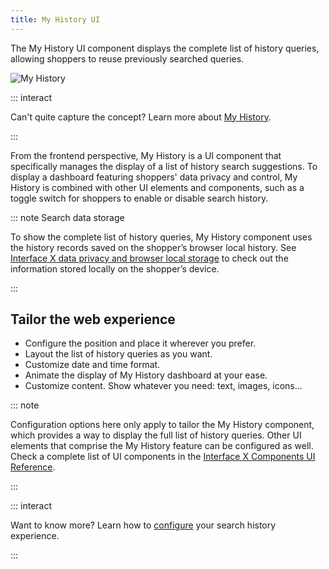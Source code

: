 ```yaml
---
title: My History UI
---
```


The My History UI component displays the complete list of history queries, allowing shoppers to reuse previously searched queries.  

![My History](~@assets/media/overview_myhistory.svg)

::: interact

Can't quite capture the concept? Learn more about [My History](/explore-empathy-platform/features/my-history-overview.md). 

:::

From the frontend perspective, My History is a UI component that specifically manages the display of a list of history search suggestions. To display a dashboard featuring shoppers' data privacy and control, My History is combined with other UI elements and components, such as a toggle switch for shoppers to enable or disable search history.

::: note Search data storage

To show the complete list of history queries, My History component uses the history records saved on the shopper’s browser local history. See [Interface X data privacy and browser local storage](/explore-empathy-platform/experience-search-and-discovery/web-local-storage.md) to check out the information stored locally on the shopper’s device.

:::


## Tailor the web experience

- Configure the position and place it wherever you prefer.
- Layout the list of history queries as you want. 
- Customize date and time format.
- Animate the display of My History dashboard at your ease.
- Customize content. Show whatever you need: text, images, icons...

::: note

Configuration options here only apply to tailor the My History component, which provides a way to display the full list of history queries. Other UI elements that comprise the My History feature can be configured as well. Check a complete list of UI components in the [Interface X Components UI Reference](/develop-empathy-platform/ui-reference/).

:::

::: interact  

Want to know more? Learn how to [configure](/develop-empathy-platform/ui-reference/components/history-queries/x-components.my-history) your search history experience.  

:::

<!--Include link to twitch session here: Watch how XXX uses the My History UI component in a real project. -->






